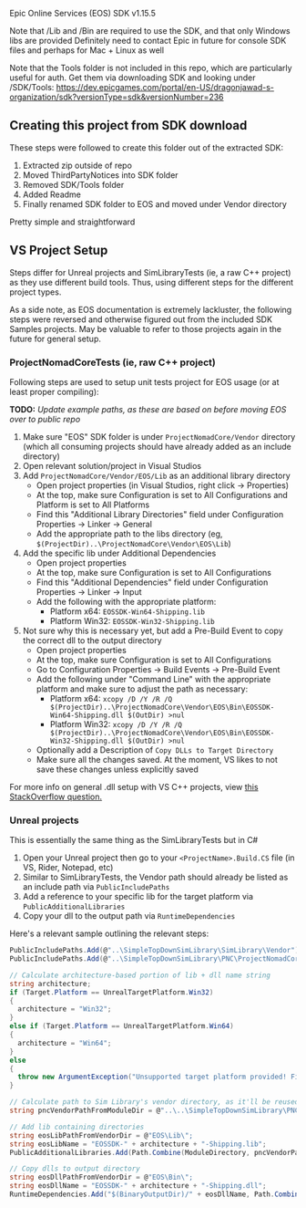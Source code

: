 Epic Online Services (EOS) SDK
v1.15.5

Note that /Lib and /Bin are required to use the SDK, and that only Windows libs are provided
Definitely need to contact Epic in future for console SDK files and perhaps for Mac + Linux as well

Note that the Tools folder is not included in this repo, which are particularly useful for auth. 
Get them via downloading SDK and looking under <extracted folder>/SDK/Tools:
https://dev.epicgames.com/portal/en-US/dragonjawad-s-organization/sdk?versionType=sdk&versionNumber=236

## Creating this project from SDK download

These steps were followed to create this folder out of the extracted SDK:
1. Extracted zip outside of repo
1. Moved ThirdPartyNotices into SDK folder
1. Removed SDK/Tools folder
1. Added Readme
1. Finally renamed SDK folder to EOS and moved under Vendor directory

Pretty simple and straightforward

## VS Project Setup
Steps differ for Unreal projects and SimLibraryTests (ie, a raw C++ project) as they use different build tools.
Thus, using different steps for the different project types.

As a side note, as EOS documentation is extremely lackluster, the following steps were reversed and otherwise 
figured out from the included SDK Samples projects. May be valuable to refer to those projects again in the 
future for general setup.

### ProjectNomadCoreTests (ie, raw C++ project)
Following steps are used to setup unit tests project for EOS usage (or at least proper compiling):

**TODO:** _Update example paths, as these are based on before moving EOS over to public repo_

1. Make sure "EOS" SDK folder is under `ProjectNomadCore/Vendor` directory (which all consuming projects 
should have already added as an include directory)
1. Open relevant solution/project in Visual Studios
1. Add `ProjectNomadCore/Vendor/EOS/Lib` as an additional library directory
   - Open project properties (in Visual Studios, right click -> Properties)
   - At the top, make sure Configuration is set to All Configurations and Platform is set to All Platforms
   - Find this "Additional Library Directories" field under Configuration Properties -> Linker -> General
   - Add the appropriate path to the libs directory (eg, `$(ProjectDir)..\ProjectNomadCore\Vendor\EOS\Lib`)
1. Add the specific lib under Additional Dependencies
   - Open project properties
   - At the top, make sure Configuration is set to All Configurations
   - Find this "Additional Dependencies" field under Configuration Properties -> Linker -> Input
   - Add the following with the appropriate platform:
     - Platform x64: `EOSSDK-Win64-Shipping.lib`
     - Platform Win32: `EOSSDK-Win32-Shipping.lib`
1. Not sure why this is necessary yet, but add a Pre-Build Event to copy the correct dll to the output directory
   - Open project properties
   - At the top, make sure Configuration is set to All Configurations
   - Go to Configuration Properties -> Build Events -> Pre-Build Event
   - Add the following under "Command Line" with the appropriate platform and make sure to adjust the path as necessary:
     - Platform x64: `xcopy /D /Y /R /Q $(ProjectDir)..\ProjectNomadCore\Vendor\EOS\Bin\EOSSDK-Win64-Shipping.dll $(OutDir) >nul`
     - Platform Win32: `xcopy /D /Y /R /Q $(ProjectDir)..\ProjectNomadCore\Vendor\EOS\Bin\EOSSDK-Win32-Shipping.dll $(OutDir) >nul`
   - Optionally add a Description of `Copy DLLs to Target Directory`
   - Make sure all the changes saved. At the moment, VS likes to not save these changes unless explicitly saved

For more info on general .dll setup with VS C++ projects, view 
[this StackOverflow question.](https://stackoverflow.com/questions/495795/how-do-i-use-a-third-party-dll-file-in-visual-studio-c)

### Unreal projects
This is essentially the same thing as the SimLibraryTests but in C#

1. Open your Unreal project then go to your `<ProjectName>.Build.CS` file (in VS, Rider, Notepad, etc)
1. Similar to SimLibraryTests, the Vendor path should already be listed as an include path via `PublicIncludePaths`
1. Add a reference to your specific lib for the target platform via `PublicAdditionalLibraries`
1. Copy your dll to the output path via `RuntimeDependencies`

Here's a relevant sample outlining the relevant steps:
```csharp
PublicIncludePaths.Add(@"..\SimpleTopDownSimLibrary\SimLibrary\Vendor");
PublicIncludePaths.Add(@"..\SimpleTopDownSimLibrary\PNC\ProjectNomadCore\Vendor");

// Calculate architecture-based portion of lib + dll name string
string architecture;
if (Target.Platform == UnrealTargetPlatform.Win32)
{
  architecture = "Win32";
}
else if (Target.Platform == UnrealTargetPlatform.Win64)
{
  architecture = "Win64";
}
else
{
  throw new ArgumentException("Unsupported target platform provided! Fix up libs/dlls if can support");
}

// Calculate path to Sim Library's vendor directory, as it'll be reused for lib + dll path calculations
string pncVendorPathFromModuleDir = @"..\..\SimpleTopDownSimLibrary\PNC\ProjectNomadCore\Vendor\";

// Add lib containing directories
string eosLibPathFromVendorDir = @"EOS\Lib\";
string eosLibName = "EOSSDK-" + architecture + "-Shipping.lib";
PublicAdditionalLibraries.Add(Path.Combine(ModuleDirectory, pncVendorPathFromModuleDir, eosLibPathFromVendorDir, eosLibName));

// Copy dlls to output directory
string eosDllPathFromVendorDir = @"EOS\Bin\";
string eosDllName = "EOSSDK-" + architecture + "-Shipping.dll";
RuntimeDependencies.Add("$(BinaryOutputDir)/" + eosDllName, Path.Combine(ModuleDirectory, pncVendorPathFromModuleDir, eosDllPathFromVendorDir, eosDllName));
```